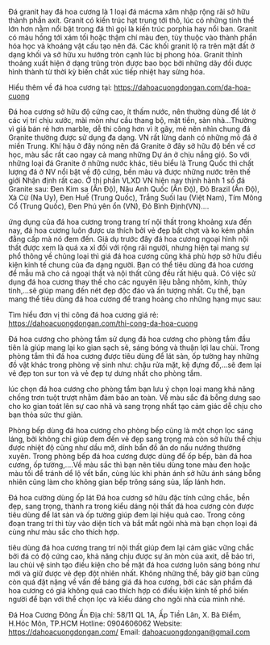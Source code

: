 Đá granit hay đá hoa cương là 1 loại đá mácma xâm nhập rộng rãi sở hữu thành phần axít. Granit có kiến trúc hạt trung tới thô, lúc có những tinh thể lớn hơn nằm nổi bật trong đá thì gọi là kiến trúc porphia hay nổi ban. Granit có màu hồng tới xám tối hoặc thậm chí màu đen, tùy thuộc vào thành phần hóa học và khoáng vật cấu tạo nên đá. Các khối granit lộ ra trên mặt đất ở dạng khối và sở hữu xu hướng tròn cạnh lúc bị phong hóa. Granit thỉnh thoảng xuất hiện ở dạng trũng tròn được bao bọc bởi những dãy đồi được hình thành từ thời kỳ biến chất xúc tiếp nhiệt hay sừng hóa.

Hiểu thêm về đá hoa cương tại: <a href="https://dahoacuongdongan.com/da-hoa-cuong">https://dahoacuongdongan.com/da-hoa-cuong</a>

Đá hoa cương sở hữu độ cứng cao, ít thấm nước, nên thường dùng để lát ở các vị trí chịu xước, mài mòn như cầu thang bộ, mặt tiền, sàn nhà…Thường vì giá bán rẻ hơn marble, dễ thi công hơn vì ít gãy, mẻ nên nhìn chung đá Granite thường được sử dụng đa dạng. VN rất lừng danh có những mỏ đá ở miền Trung. Khí hậu ở đây nóng nên đá Granite ở đây sở hữu độ bền về cơ học, màu sắc rất cao ngay cả mang những Dự án ở chịu nắng gió. So với những loại đá Granite ở những nước khác, tiêu biểu là Trung Quốc thì chất lượng đá ở NV nổi bật về độ cứng, bền màu và được những nước trên thế giới Nhận định rất cao. Ở thị phần VLXD VN hiện nay thịnh hành 1 số đá Granite sau: Đen Kim sa (Ấn Độ), Nâu Anh Quốc (Ấn Độ), Đỏ Brazil (Ấn Độ), Xà Cừ (Na Uy), Đen Huế (Trung Quốc), Trắng Suối lau (Việt Nam), Tím Mông Cổ (Trung Quốc), Đen Phú yên ổn (VN), Đỏ Bình Định(VN)….

ứng dụng của đá hoa cương trong trang trí nội thất
trong khoảng xưa đến nay, đá hoa cương luôn được ưa thích bởi vẻ đẹp bất chợt và ko kém phần đẳng cấp mà nó đem đến. Giả dụ trước đây đá hoa cương ngoại hình nội thất được xem là quá xa xỉ đối với rộng rãi người, nhưng hiện tại mang sự phổ thông về chủng loại thì giá đá hoa cương cũng khá phù hợp sở hữu điều kiện kinh tế chung của đa dạng người.
Bạn có thể tiêu dùng đá hoa cương để mẫu mã cho cả ngoại thất và nội thất cũng đều rất hiệu quả. Có việc sử dụng đá hoa cương thay thế cho các nguyên liệu bằng nhôm, kính, thủy tinh,…sẽ giúp mang đến nét đẹp độc đáo và ấn tượng nhất. Cụ thể, bạn mang thể tiêu dùng đá hoa cương để trang hoàng cho những hạng mục sau:

Tìm hiểu đơn vị thi công đá hoa cương giá rẻ: <a href="https://dahoacuongdongan.com/thi-cong-da-hoa-cuong">https://dahoacuongdongan.com/thi-cong-da-hoa-cuong</a>

Đá hoa cương cho phòng tắm
sử dụng đá hoa cương cho phòng tắm đầu tiên là giúp mang lại ko gian sạch sẽ, sáng bóng và thuận lợi lau chùi. Trong phòng tắm thì đá hoa cương được tiêu dùng để lát sàn, ốp tường hay những đồ vật khác trong phòng vệ sinh như: chậu rửa mặt, kệ đựng đồ,…sẽ đem lại vẻ đẹp ton sur ton và vẻ đẹp tự dưng nhất cho phòng tắm.

lúc chọn đá hoa cương cho phòng tắm bạn lưu ý chọn loại mang khả năng chống trơn tuột trượt nhằm đảm bảo an toàn. Về màu sắc đá bỗng dưng sao cho ko gian toát lên sự cao nhã và sang trọng nhất tạo cảm giác dễ chịu cho bạn thỏa sức thư giản.

Phòng bếp
dùng đá hoa cương cho phòng bếp cũng là một chọn lọc sáng láng, bởi không chỉ giúp đem đến vẻ đẹp sang trọng mà còn sở hữu thể chịu được nhiệt độ cũng như dầu mỡ, dính bẩn đồ ăn do nấu nướng thường xuyên. Trong phòng bếp đá hoa cương được dùng để ốp bếp, bàn đá hoa cương, ốp tường,….Về màu sắc thì bạn nên tiêu dùng tone màu đen hoặc màu tối để tránh dể lộ vết bẩn, cùng lúc khi phản ánh sở hữu ánh sáng bỗng nhiên cũng làm cho không gian bếp trông sáng sủa, lấp lánh hơn.

Đá hoa cường dùng ốp lát
Đá hoa cương sở hữu đặc tính cứng chắc, bền đẹp, sang trọng, thành ra trong kiểu dáng nội thất đá hoa cương còn được tiêu dùng để lát sàn và ốp tường giúp đem lại hiệu quả cao. Trong công đoạn trang trí thì tùy vào diện tích và bắt mắt ngôi nhà mà bạn chọn loại đá cùng như màu sắc cho thích hợp.

tiêu dùng đá hoa cương trang trí nội thất giúp đem lại cảm giác vững chắc bởi đá có độ cứng cao, khả năng chịu được sự ăn mòn của axit, dễ bảo trì, lau chùi vệ sinh tạo điều kiện cho bề mặt đá hoa cương luôn sáng bóng như mới và giữ được vẻ đẹp đột nhiên nhất. Không những thế, bây giờ bạn cũng còn quá đặt nặng về vấn đề bảng giá đá hoa cương, bởi các sản phẩm đá hoa cương có giá không quá cao thích hợp có điều kiện kinh tế phổ biến người để bạn với thể chọn lọc và kiểu dáng cho ngôi nhà của mình nhé.

Đá Hoa Cương Đông Ấn
Địa chỉ: 58/11 QL 1A, Ấp Tiền Lân, X. Bà Điểm, H.Hóc Môn, TP.HCM
Hotline: 0904606062
Website: <a href="https://dahoacuongdongan.com/">https://dahoacuongdongan.com/</a>
Email: dahoacuongdongan@gmail.com

